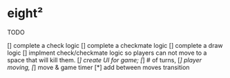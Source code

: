 # eight²

TODO

[] complete a check logic
[] complete a checkmate logic
[] complete a draw logic
[] implment check/checkmate logic so  players can not move to a space that will kill them. 
[*] create UI for game; 
    [*] # of turns, 
    [*] player moving, 
    [*] move & game timer
[*] add between moves transition
